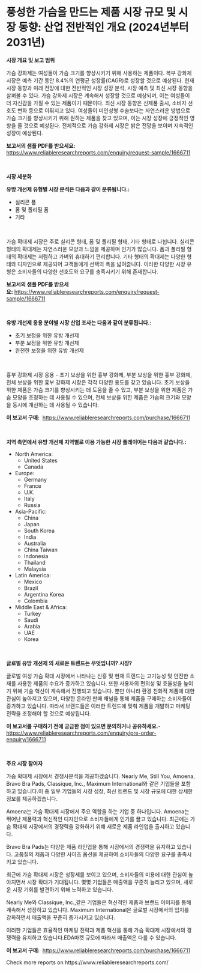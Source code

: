 <p><h1>풍성한 가슴을 만드는 제품 시장 규모 및 시장 동향: 산업 전반적인 개요 (2024년부터 2031년)</h1></p><p><strong>시장 개요 및 보고 범위</strong></p>
<p><p>가슴 강화제는 여성들이 가슴 크기를 향상시키기 위해 사용하는 제품이다. 복부 강화제 시장은 예측 기간 동안 8.4%의 연평균 성장률(CAGR)로 성장할 것으로 예상된다. 현재 시장 동향과 미래 전망에 대한 전반적인 시장 성장 분석, 시장 예측 및 최신 시장 동향을 살펴볼 수 있다. 가슴 강화제 시장은 계속해서 성장할 것으로 예상되며, 이는 여성들이 더 자신감을 가질 수 있는 제품이기 때문이다. 최신 시장 동향은 신제품 출시, 소비자 선호도 변화 등으로 이뤄지고 있다. 여성들이 미인성형 수술보다는 자연스러운 방법으로 가슴 크기를 향상시키기 위해 원하는 제품을 찾고 있으며, 이는 시장 성장에 긍정적인 영향을 줄 것으로 예상된다. 전체적으로 가슴 강화제 시장은 밝은 전망을 보이며 지속적인 성장이 예상된다.</p></p>
<p><strong>보고서의 샘플 PDF를 받으세요:</strong> <a href="https://www.reliableresearchreports.com/enquiry/request-sample/1666711">https://www.reliableresearchreports.com/enquiry/request-sample/1666711</a></p>
<p>&nbsp;</p>
<p><strong>시장 세분화</strong></p>
<p><strong>유방 개선제 유형별 시장 분석은 다음과 같이 분류됩니다.:</strong></p>
<p><ul><li>실리콘 폼</li><li>폼 및 폴리필 폼</li><li>기타</li></ul></p>
<p>&nbsp;</p>
<p><p>가슴 확대제 시장은 주로 실리콘 형태, 폼 및 폴리필 형태, 기타 형태로 나뉩니다. 실리콘 형태의 확대제는 자연스러운 모양과 느낌을 제공하며 인기가 많습니다. 폼과 폴리필 형태의 확대제는 저렴하고 가벼워 휴대하기 편리합니다. 기타 형태의 확대제는 다양한 형태와 디자인으로 제공되어 고객들에게 선택의 폭을 넓혀줍니다. 이러한 다양한 시장 유형은 소비자들의 다양한 선호도와 요구를 충족시키기 위해 존재합니다.</p></p>
<p><strong>보고서의 샘플 PDF를 받으세요:</strong>&nbsp;<a href="https://www.reliableresearchreports.com/enquiry/request-sample/1666711">https://www.reliableresearchreports.com/enquiry/request-sample/1666711</a></p>
<p>&nbsp;</p>
<p><strong> 유방 개선제 응용 분야별 시장 산업 조사는 다음과 같이 분류됩니다.:</strong></p>
<p><ul><li>초기 보정을 위한 유방 개선제</li><li>부분 보정을 위한 유방 개선제</li><li>완전한 보정을 위한 유방 개선제</li></ul></p>
<p>&nbsp;</p>
<p><p>흉부 강화제 시장 응용 - 초기 보상을 위한 흉부 강화제, 부분 보상을 위한 흉부 강화제, 전체 보상을 위한 흉부 강화제 시장은 각각 다양한 용도를 갖고 있습니다. 초기 보상을 위한 제품은 가슴 크기를 향상시키는 데 도움을 줄 수 있고, 부분 보상을 위한 제품은 가슴 모양을 조정하는 데 사용될 수 있으며, 전체 보상을 위한 제품은 가슴의 크기와 모양을 동시에 개선하는 데 사용될 수 있습니다.</p></p>
<p><strong>이 보고서 구매:</strong>&nbsp; <a href="https://www.reliableresearchreports.com/purchase/1666711">https://www.reliableresearchreports.com/purchase/1666711</a></p>
<p>&nbsp;</p>
<p><strong>지역 측면에서 유방 개선제 지역별로 이용 가능한 시장 플레이어는 다음과 같습니다.:</strong></p>
<p><ul>
    <li>
        North America:
        <ul>
            <li>United States</li>
            <li>Canada</li>
        </ul>
    </li>
    <li>
        Europe:
        <ul>
            <li>Germany</li>
            <li>France</li>
            <li>U.K.</li>
            <li>Italy</li>
            <li>Russia</li>
        </ul>
    </li>
    <li>
        Asia-Pacific:
        <ul>
            <li>China</li>
            <li>Japan</li>
            <li>South Korea</li>
            <li>India</li>
            <li>Australia</li>
            <li>China Taiwan</li>
            <li>Indonesia</li>
            <li>Thailand</li>
            <li>Malaysia</li>
        </ul>
    </li>
    <li>
        Latin America:
        <ul>
            <li>Mexico</li>
            <li>Brazil</li>
            <li>Argentina Korea</li>
            <li>Colombia</li>
        </ul>
    </li>
    <li>
        Middle East & Africa:
        <ul>
            <li>Turkey</li>
            <li>Saudi</li>
            <li>Arabia</li>
            <li>UAE</li>
            <li>Korea</li>
        </ul>
    </li>
    </ul></p>
<p>&nbsp;</p>
<p><strong>글로벌 유방 개선제 의 새로운 트렌드는 무엇입니까? 시장?</strong></p>
<p><p>글로벌 여성 가슴 확대 시장에서 나타나는 신흥 및 현재 트렌드는 고기능성 및 안전한 소재를 사용한 제품의 수요가 증가하고 있습니다. 또한 사용자의 편의성 및 효율성을 높이기 위해 기술 혁신이 계속해서 진행되고 있습니다. 뿐만 아니라 환경 친화적 제품에 대한 관심이 높아지고 있으며, 다양한 온라인 판매 채널을 통해 제품을 구매하는 소비자들이 증가하고 있습니다. 따라서 브랜드들은 이러한 트렌드에 맞춰 제품을 개발하고 마케팅 전략을 조정해야 할 것으로 예상됩니다.</p></p>
<p><strong>이 보고서를 구매하기 전에 궁금한 점이 있으면 문의하거나 공유하세요.</strong>- <a href="https://www.reliableresearchreports.com/enquiry/pre-order-enquiry/1666711">https://www.reliableresearchreports.com/enquiry/pre-order-enquiry/1666711</a></p>
<p>&nbsp;</p>
<p><strong>주요 시장 참여자</strong></p>
<p><p>가슴 확대제 시장에서 경쟁사분석을 제공하겠습니다. Nearly Me, Still You, Amoena, Bravo Bra Pads, Classique, Inc., Maximum International와 같은 기업들을 포함하고 있습니다.이 중 일부 기업들의 시장 성장, 최신 트렌드 및 시장 규모에 대한 상세한 정보를 제공하겠습니다.</p><p>Amoena는 가슴 확대제 시장에서 주요 역할을 하는 기업 중 하나입니다. Amoena는 뛰어난 제품력과 혁신적인 디자인으로 소비자들에게 인기를 끌고 있습니다. 최근에는 가슴 확대제 시장에서의 경쟁력을 강화하기 위해 새로운 제품 라인업을 출시하고 있습니다.</p><p>Bravo Bra Pads는 다양한 제품 라인업을 통해 시장에서의 경쟁력을 유지하고 있습니다. 고품질의 제품과 다양한 사이즈 옵션을 제공하여 소비자들의 다양한 요구를 충족시키고 있습니다.</p><p>최근에 가슴 확대제 시장은 성장세를 보이고 있으며, 소비자들의 미용에 대한 관심이 높아지면서 시장 확대가 기대됩니다. 몇몇 기업들은 매출액을 꾸준히 늘리고 있으며, 새로운 시장 기회를 발견하기 위해 노력하고 있습니다.</p><p>Nearly Me와 Classique, Inc.,같은 기업들은 혁신적인 제품과 브랜드 이미지를 통해 계속해서 성장하고 있습니다. Maximum International은 글로벌 시장에서의 입지를 강화하면서 매출액을 꾸준히 증가시키고 있습니다.</p><p>이러한 기업들은 효율적인 마케팅 전략과 제품 혁신을 통해 가슴 확대제 시장에서의 경쟁력을 유지하고 있습니다.EDA마켓 규모에 따라서 매출액은 다를 수 있습니다.</p></p>
<p><strong>이 보고서 구매:</strong>&nbsp;&nbsp;<a href="https://www.reliableresearchreports.com/purchase/1666711">https://www.reliableresearchreports.com/purchase/1666711</a></p>
<p>Check more reports on https://www.reliableresearchreports.com/</p>
